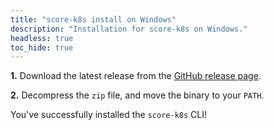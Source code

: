```yaml
---
title: "score-k8s install on Windows"
description: "Installation for score-k8s on Windows."
headless: true
toc_hide: true
---
```


**1.** Download the latest release from the [GitHub release page](https://github.com/score-spec/score-k8s/releases).

**2.** Decompress the `zip` file, and move the binary to your `PATH`.

You've successfully installed the `score-k8s` CLI!
